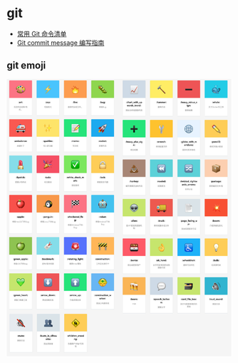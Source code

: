 # git

- [常用 Git 命令清单](./Git-CLI-docs.md)
- [Git commit message 编写指南](./git-commit-message.md)


## git emoji

![git emoji](./assets/git-emoji.jpeg)

